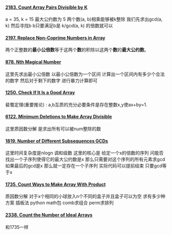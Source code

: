 #### [2183. Count Array Pairs Divisible by K](https://leetcode.cn/problems/count-array-pairs-divisible-by-k/)
a = 35,  k = 15 最大公约数为 5
两个数(a, b)相乘能够被k整除 我们先求出gcd(a, k) 然后寻找b b只要满足b是 k/gcd(a, k) 的倍数就可以

#### [2197. Replace Non-Coprime Numbers in Array](https://leetcode.cn/problems/replace-non-coprime-numbers-in-array/)
两个正整数的**最小公倍数**等于这两个**数**的积除以这两个**数**的**最大公约数**。

#### [878. Nth Magical Number](https://leetcode.cn/problems/nth-magical-number/)
这里先求出最小公倍数 以最小公倍数为一个区间 计算出一个区间内有多少个合法的数字 然后对于剩下的数字 进行暴力计算即可 

#### [1250. Check If It Is a Good Array](https://leetcode.cn/problems/check-if-it-is-a-good-array/)
裴蜀定理(重要推论) : a,b互质的充分必要条件是存在整数x,y使ax+by=1.

#### [6122. Minimum Deletions to Make Array Divisible](https://leetcode.cn/problems/minimum-deletions-to-make-array-divisible/)
这里质因数分解 是求出所有可以被num整除的数

#### [1819. Number of Different Subsequences GCDs](https://leetcode.cn/problems/number-of-different-subsequences-gcds/)
这里时间复杂度是nlogn 调和级数 
这里的核心是 给定一个x的倍数的序列 问能否找出一个子序列使得它的最大公约数是x 那么只需要对这个序列的所有元素求gcd 如果最后的gcd是x 那么就一定存在一个子序列 实际代码可以提前结束 只要gcd等于x 

#### [1735. Count Ways to Make Array With Product](https://leetcode.cn/problems/count-ways-to-make-array-with-product/)
质因数分解 对于x个相同的小球放入n个不同的盒子并且盒子可以为空 求有多少种方案 插板法
python math包 comb求组合 perm求排列

#### [2338. Count the Number of Ideal Arrays](https://leetcode.cn/problems/count-the-number-of-ideal-arrays/)
和1735一样
<!--stackedit_data:
eyJoaXN0b3J5IjpbMTk3MzcwODExM119
-->